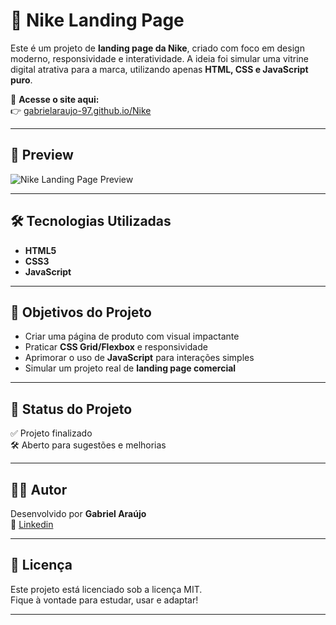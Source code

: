 # 👟 Nike Landing Page

Este é um projeto de **landing page da Nike**, criado com foco em design moderno, responsividade e interatividade. A ideia foi simular uma vitrine digital atrativa para a marca, utilizando apenas **HTML, CSS e JavaScript puro**.

🔗 **Acesse o site aqui:**  
👉 [gabrielaraujo-97.github.io/Nike](https://gabrielaraujo-97.github.io/Nike)

---

## 📸 Preview

![Nike Landing Page Preview](https://cdn.discordapp.com/attachments/1329249192786526371/1361174039221239960/1.png?ex=67fdcb9c&is=67fc7a1c&hm=b5df9d03de50e4cf82ccb7f2893d0ff3ad28c9fbd26391b0d1f5f9711b99f47d&)  


---

## 🛠 Tecnologias Utilizadas

- **HTML5**
- **CSS3**
- **JavaScript**

---

## 🎯 Objetivos do Projeto

- Criar uma página de produto com visual impactante  
- Praticar **CSS Grid/Flexbox** e responsividade  
- Aprimorar o uso de **JavaScript** para interações simples  
- Simular um projeto real de **landing page comercial**

---

## 🚧 Status do Projeto

✅ Projeto finalizado  
🛠 Aberto para sugestões e melhorias

---

## 🙋‍♂️ Autor

Desenvolvido por **Gabriel Araújo**  
🔗 [Linkedin](https://www.linkedin.com/in/gabrielbaraujo/)

---

## 📌 Licença

Este projeto está licenciado sob a licença MIT.  
Fique à vontade para estudar, usar e adaptar!

---

